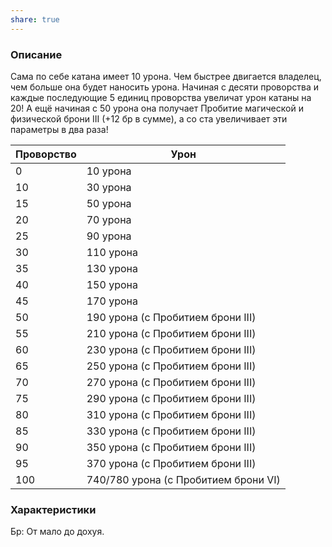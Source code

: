 ```yaml
---
share: true
---
```

### Описание
Сама по себе катана имеет 10 урона. Чем быстрее двигается владелец, чем больше она будет наносить урона. Начиная с десяти проворства и каждые последующие 5 единиц проворства увеличат урон катаны на 20! А ещё начиная с 50 урона она получает Пробитие магической и физической брони III (+12 бр в сумме), а со ста увеличивает эти параметры в два раза!

Проворство | Урон
-------- | -----------
0	|10 урона
10	|30 урона
15	|50 урона
20	|70 урона
25	|90 урона
30	|110 урона
35	|130 урона
40	|150 урона
45	|170 урона
50	|190 урона (с Пробитием брони III)
55	|210 урона (с Пробитием брони III)
60|	230 урона (с Пробитием брони III)
65|	250 урона (с Пробитием брони III)
70|	270 урона (с Пробитием брони III)
75	|290 урона (с Пробитием брони III)
80|	310 урона (с Пробитием брони III)
85|	330 урона (с Пробитием брони III)
90|	350 урона (с Пробитием брони III)
95|	370 урона (с Пробитием брони III)
100|	740/780 урона (с Пробитием брони VI)

### Характеристики
Бр: От мало до дохуя.
